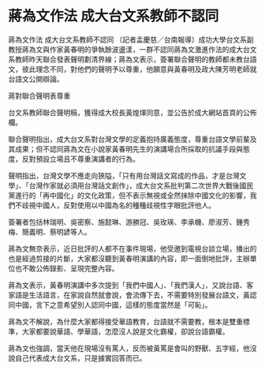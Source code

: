 # 蔣為文作法 成大台文系教師不認同

蔣為文作法 成大台文系教師不認同
〔記者孟慶慈／台南報導〕成功大學台文系副教授蔣為文與作家黃春明的爭執餘波盪漾，一群不認同蔣為文激進作法的成大台文系教師昨天聯合發表聲明劃清界線；蔣為文表示，簽署聯合聲明的教師都未教台語文，彼此理念不同，對他們的聲明予以尊重，他願意與黃春明及政大陳芳明老師就台語文公開辯論。
 
蔣對聯合聲明表尊重
 
台文系教師聯合聲明稿，獲得成大校長黃煌煇同意，並公告於成大網站首頁的公佈欄。
 
聯合聲明指出，成大台文系對台灣文學的定義抱持廣義態度，尊重台語文學前輩及其成果；但不認同蔣為文在小說家黃春明先生的演講場合所採取的抗議手段與態度，反對預設立場且不尊重演講者的行為。
 
聲明指出，台灣文學不應走向狹隘，「只有用台灣話文寫成的作品，才是台灣文學」、「台灣作家就必須用台灣話文創作」，成大台文系批判第二次世界大戰後國民黨進行的「再中國化」的文化政策，但不表示無視或全然抹除中國文化的影響，我們不歧視中國人，反對使用以中國為名的種種歧視性字眼批評他人。
 
簽署者包括林瑞明、吳密察、施懿琳、游勝冠、吳玫瑛、李承機、廖淑芳、鍾秀梅、簡義明、蔡明諺等人。
 
蔣為文無奈表示，近日批評的人都不在事件現場，他受邀到電視台談立場，播出的也是經過剪接的片斷，大家都沒聽到黃春明演講的內容，即一面倒地批評，主辦單位也不敢公佈錄影、呈現完整內容。
 
蔣為文表示，黃春明演講中多次提到「我們中國人」、「我們漢人」，又說台語、客家語是生活語言，在家說自然就會說，會流傳下去，不需要特別發展台語文，黃認同中國，言下之意希望別人認同中國，這樣的態度當然是「可恥」。
 
蔣為文不解說，為什麼大家都得接受華語教育，台語就不需要教，根本是雙重標準，大家都要說華語、學華語，怎麼沒人說是文化霸權，卻說台語霸權。
 
蔣為文也強調，當天他在現場沒有罵人，反而被黃罵是會叫的野獸、五字經，他沒說自己代表成大台文系，只是據實回答而已。
